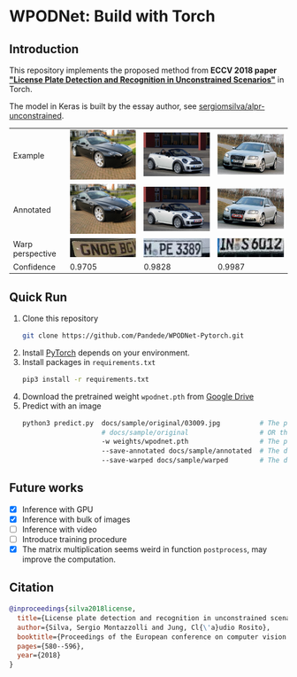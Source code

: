 # WPODNet: Build with Torch
## Introduction
This repository implements the proposed method from **ECCV 2018 paper ["License Plate Detection and Recognition in Unconstrained Scenarios"](https://openaccess.thecvf.com/content_ECCV_2018/papers/Sergio_Silva_License_Plate_Detection_ECCV_2018_paper.pdf)** in Torch.

The model in Keras is built by the essay author, see [sergiomsilva/alpr-unconstrained](https://github.com/sergiomsilva/alpr-unconstrained).


<table>
    <tr>
        <td> Example </td>
        <td> <img src="./docs/sample/original/03009.jpg" width="300px"></td>
        <td> <img src="./docs/sample/original/03016.jpg" width="300px"></td>
        <td> <img src="./docs/sample/original/03025.jpg" width="300px"></td>
    </tr> 
    <tr>
        <td> Annotated </td>
        <td><img src="./docs/sample/annotated/03009.jpg" width="300px"></td>
        <td><img src="./docs/sample/annotated/03016.jpg" width="300px"></td>
        <td><img src="./docs/sample/annotated/03025.jpg" width="300px"></td>
    </tr>
    <tr>
        <td> Warp perspective </td>
        <td><img src="./docs/sample/warped/03009.jpg" width="300px"></td>
        <td><img src="./docs/sample/warped/03016.jpg" width="300px"></td>
        <td><img src="./docs/sample/warped/03025.jpg" width="300px"></td>
    </tr>
    <tr>
        <td> Confidence </td>
        <td> 0.9705 </td>
        <td> 0.9828 </td>
        <td> 0.9987 </td>
    </tr>
</table>

## Quick Run
1. Clone this repository
    ```bash
    git clone https://github.com/Pandede/WPODNet-Pytorch.git
    ```
2. Install [PyTorch](https://pytorch.org) depends on your environment.
3. Install packages in `requirements.txt`
    ```bash
    pip3 install -r requirements.txt
    ```
4. Download the pretrained weight `wpodnet.pth` from [Google Drive](https://drive.google.com/file/d/1SPfJIgEBX6j0fQbQryQxRp_sHkEnJnKa/view?usp=share_link)
5. Predict with an image
    ```bash
    python3 predict.py  docs/sample/original/03009.jpg          # The path to the an image
                        # docs/sample/original                  # OR the path to the directory with bulk of images
                        -w weights/wpodnet.pth                  # The path to the weight
                        --save-annotated docs/sample/annotated  # The directory to save the annotated images
                        --save-warped docs/sample/warped        # The directory to save the warped images
    ```

## Future works
- [x] Inference with GPU
- [x] Inference with bulk of images
- [ ] Inference with video
- [ ] Introduce training procedure
- [x] The matrix multiplication seems weird in function `postprocess`, may improve the computation.

## Citation
```bibtex
@inproceedings{silva2018license,
  title={License plate detection and recognition in unconstrained scenarios},
  author={Silva, Sergio Montazzolli and Jung, Cl{\'a}udio Rosito},
  booktitle={Proceedings of the European conference on computer vision (ECCV)},
  pages={580--596},
  year={2018}
}
```
